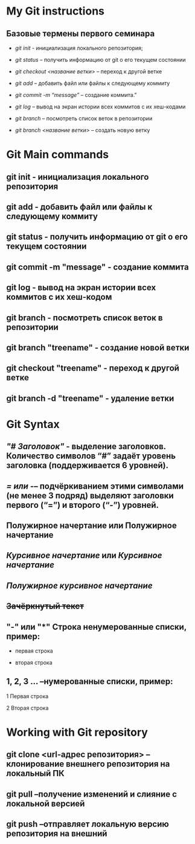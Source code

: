 # My Git instructions

## Базовые термены первого семинара

* *git init* - инициализация локального репозитория;

* *git status* – получить информацию от git о его текущем состоянии

* *git checkout <название ветки>* – переход к другой ветке

* *git add* – добавить файл или файлы к следующему коммиту

* *git commit -m “message”* – создание коммита."

* *git log* – вывод на экран истории всех коммитов с их хеш-кодами

* *git branch* – посмотреть список веток в репозитории

* *git branch <название ветки>* – создать новую ветку

# Git Main commands

## git init - инициализация локального репозитория

## git add - добавить файл или файлы к следующему коммиту

## git status -  получить информацию от git о его текущем состоянии

## git commit -m "message" - создание коммита

## git log -  вывод на экран истории всех коммитов с их хеш-кодом

## git branch - посмотреть список веток в репозитории

## git branch "treename" - создание новой ветки

## git checkout "treename" - переход к другой ветке

## git branch -d "treename" - удаление ветки

# Git Syntax

## *"# Заголовок"* - выделение заголовков. Количество символов “#” задаёт уровень заголовка  (поддерживается 6 уровней). 

## *= или -–* подчёркиванием этими символами (не менее 3 подряд) выделяют заголовки  первого (“=”) и второго (“-”) уровней. 

## **Полужирное начертание** или __Полужирное начертание__ 

## *Курсивное начертание* или _Курсивное начертание_ 

## ***Полужирное курсивное начертание*** 

## ~~Зачёркнутый текст~~ 

## "-" или "*" Строка ненумерованные списки, пример:

- первая строка
* вторая строка

## 1, 2, 3 … –нумерованные списки, пример:
1 Первая строка

2 Вторая строка

# Working with Git repository

## **git clone <url-адрес репозитория>** –клонирование внешнего репозитория на  локальный ПК 

## **git pull** –получение изменений и слияние с локальной версией 

## **git push** –отправляет локальную версию репозитория на внешний

